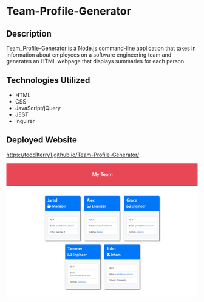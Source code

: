 # Team-Profile-Generator


## Description 
Team_Profile-Generator is a Node.js command-line application that takes in information about employees on a software engineering team and generates an HTML webpage that displays summaries for each person.

## Technologies Utilized

* HTML
* CSS
* JavaScript/jQuery
* JEST
* Inquirer

## Deployed Website
https://todd1terry1.github.io/Team-Profile-Generator/

![Todd's Team-Profile Generator](Assets/images/team.png)
